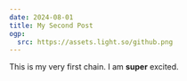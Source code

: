 ```yaml
---
date: 2024-08-01
title: My Second Post
ogp:
  src: https://assets.light.so/github.png
---
```


This is my very first chain. I am **super** excited.
